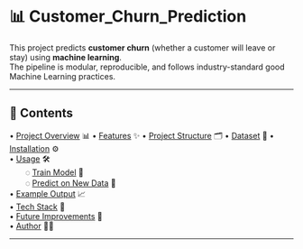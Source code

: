 # 📊 Customer_Churn_Prediction
This project predicts **customer churn** (whether a customer will leave or stay) using **machine learning**.  
The pipeline is modular, reproducible, and follows industry-standard good Machine Learning practices.

---

## 📑 Contents

• [Project Overview](#-customer-churn-prediction) 📊
•  [Features](#-features) ✨ 
•  [Project Structure](#️-project-structure) 🗂️
•  [Dataset](#-dataset) 📂
•  [Installation](#️-installation) ⚙  
•  [Usage](#️-usage) 🛠️  
  ◌ [Train Model](#1️⃣-train-model) 🔧  
  ◌  [Predict on New Data](#2️⃣-predict-on-new-data) 📡  
•  [Example Output](#-example-output) 📈  
•  [Tech Stack](#-tech-stack) 🧰  
•  [Future Improvements](#-future-improvements) 🚀  
•  [Author](#-author) 👨‍💻  



---

